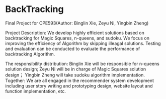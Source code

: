 # BackTracking
Final Project for CPE593(Author: Binglin Xie, Zeyu Ni, Yingbin Zheng)

Project Description:
We develop highly efficient solutions based on backtracking for Magic Squares, n-queens, and sudoku. We focus on improving the efficiency of Algorithm by skipping illeagal solutions. Testing and evaluation can be conducted to evaluate the performance of backtracking Algorithm. 

The responsibility distribution:
Binglin Xie will be responsible for n-queens solution design; 
Zeyu Ni will be in charge of Magic Squares solution design；
Yingbin Zheng will take sudoku algorithm implementation.
Together: We are all engaged in the recommender system development including user story writing and prototyping design, website layout and function implementation, etc. 
